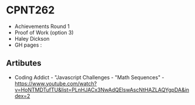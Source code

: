# CPNT262
- Achievements Round 1
- Proof of Work (option 3)
- Haley Dickson
- GH pages : 

## Artibutes
- Coding Addict - "Javascript Challenges - "Math Sequences" - https://www.youtube.com/watch?v=HoNTMDTufTU&list=PLnHJACx3NwAdQElswAscNtHAZLAQYgpDA&index=2 
